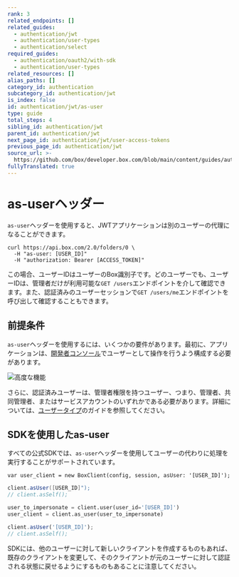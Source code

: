 ```yaml
---
rank: 3
related_endpoints: []
related_guides:
  - authentication/jwt
  - authentication/user-types
  - authentication/select
required_guides:
  - authentication/oauth2/with-sdk
  - authentication/user-types
related_resources: []
alias_paths: []
category_id: authentication
subcategory_id: authentication/jwt
is_index: false
id: authentication/jwt/as-user
type: guide
total_steps: 4
sibling_id: authentication/jwt
parent_id: authentication/jwt
next_page_id: authentication/jwt/user-access-tokens
previous_page_id: authentication/jwt
source_url: >-
  https://github.com/box/developer.box.com/blob/main/content/guides/authentication/jwt/as-user.md
fullyTranslated: true
---
```

# as-userヘッダー

`as-user`ヘッダーを使用すると、JWTアプリケーションは別のユーザーの代理になることができます。

```curl
curl https://api.box.com/2.0/folders/0 \
  -H "as-user: [USER_ID]"
  -H "authorization: Bearer [ACCESS_TOKEN]"
```

<Message>

この場合、ユーザーIDはユーザーのBox識別子です。どのユーザーでも、ユーザーIDは、管理者だけが利用可能な`GET /users`エンドポイントを介して確認できます。また、認証済みのユーザーセッションで`GET /users/me`エンドポイントを呼び出して確認することもできます。

</Message>

## 前提条件

`as-user`ヘッダーを使用するには、いくつかの要件があります。最初に、アプリケーションは、[開発者コンソール][devconsole]でユーザーとして操作を行うよう構成する必要があります。

<ImageFrame border center>

![高度な機能](./enable-perform-actions-as-users.png)

</ImageFrame>

さらに、認証済みユーザーは、管理者権限を持つユーザー、つまり、管理者、共同管理者、またはサービスアカウントのいずれかである必要があります。詳細については、[ユーザータイプ](g://authentication/user-types)のガイドを参照してください。

## SDKを使用したas-user

すべての公式SDKでは、`as-user`ヘッダーを使用してユーザーの代わりに処理を実行することがサポートされています。

<Tabs>

<Tab title=".NET">

```dotnet
var user_client = new BoxClient(config, session, asUser: '[USER_ID]');
```

</Tab>

<Tab title="Java">

```java
client.asUser([USER_ID]");
// client.asSelf();
```

</Tab>

<Tab title="Python">

```python
user_to_impersonate = client.user(user_id='[USER_ID]')
user_client = client.as_user(user_to_impersonate)
```

</Tab>

<Tab title="Node">

```js
client.asUser('[USER_ID]');
// client.asSelf();
```

</Tab>

</Tabs>

<Message warning>

SDKには、他のユーザーに対して新しいクライアントを作成するものもあれば、既存のクライアントを変更して、そのクライアントが元のユーザーに対して認証される状態に戻せるようにするものもあることに注意してください。

</Message>

[devconsole]: https://app.box.com/developers/console

